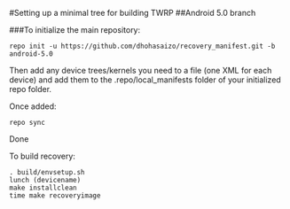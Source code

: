 #Setting up a minimal tree for building TWRP
##Android 5.0 branch

###To initialize the main repository:

````
repo init -u https://github.com/dhohasaizo/recovery_manifest.git -b android-5.0
````
Then add any device trees/kernels you need to a file (one XML for each device) and add them to the .repo/local_manifests folder of your initialized repo folder.

Once added:
````
repo sync
````
Done

To build recovery:
````
. build/envsetup.sh
lunch (devicename)
make installclean
time make recoveryimage
````